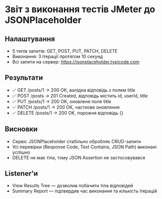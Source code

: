 # Звіт з виконання тестів JMeter до JSONPlaceholder

## Налаштування
- 5 типів запитів: GET, POST, PUT, PATCH, DELETE
- Виконання: 3 ітерації протягом 10 секунд
- Всі запити на сервер: https://jsonplaceholder.typicode.com

## Результати
- ✅ GET /posts/1 → 200 OK, валідна відповідь з полем title
- ✅ POST /posts → 201 Created, відповідь містить id, userId, title
- ✅ PUT /posts/1 → 200 OK, оновлене поле title
- ✅ PATCH /posts/1 → 200 OK, часткове оновлення
- ✅ DELETE /posts/1 → 200 OK, порожня відповідь {}

## Висновки
- Сервіс JSONPlaceholder стабільно обробляє CRUD-запити
- Усі перевірки (Response Code, Text Contains, JSON Path) виконані успішно
- DELETE не має тіла, тому JSON Assertion не застосовувався

## Listener'и
- View Results Tree — дозволив побачити тіла відповідей
- Summary Report — підтвердив час виконання та кількість ітерацій
